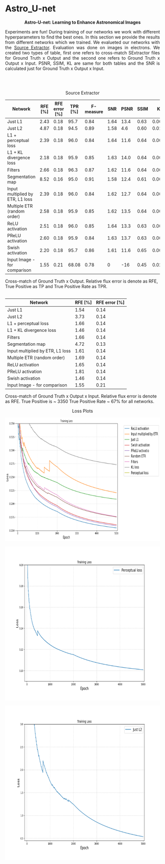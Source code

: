 
# Astro_U-net
<p align="center"> <b>  Astro-U-net:  Learning to Enhance Astronomical Images </b> </p>


<p style="text-align:justify"> Experiments are fun! During training of our networks we work with different hyperparameters to find the best ones. In this section we provide the results from different networks which we trained. We evalueted our networks with the <a href="https://www.astromatic.net/software/sextractor">Source Extractor</a>. Evaluation was done on images in electrons. We created two types of table, first one refers to cross-match SExtractor files for Ground Truth x Output and the second one refers to Ground Truth x Output x Input. PSNR, SSIM, KL are same for both tables and the SNR is calculated just for Ground Truth x Output x Input. </p>
<br/><br/>

  <p style="text-align:center">  Source Extractor  </p>
  
  |Network | RFE [%]| RFE error [%] | 	TPR [%] |	F-measure| SNR | PSNR | SSIM | KL|
  | --- | --- | --- | --- | --- | --- | --- | --- | --- | 
  | Just L1 | 2.43 | 0.18 | 95.7 | 0.84 | 1.64 | 13.4 | 0.63 |0.0074 | 
  | Just L2 | 4.87| 0.18 | 94.5 | 0.89 | 1.58 | 4.6 | 0.60 | 0.0130 |
  |L1 + perceptual loss  | 2.39 | 0.18 | 96.0 | 0.84| 1.64 | 11.6 | 0.64 | 0.0069 |
  |L1 + KL divergence loss  | 2.18 | 0.18 | 95.9 | 0.85 | 1.63 |14.0 | 0.64 | 0.0068 |
  |Filters  | 2.66 | 0.18 | 96.3 | 0.87 | 1.62 | 11.6 | 0.64 | 0.0070 | 
  |Segmentation map | 8.52 | 0.16 | 95.0 | 0.91 | 1.58| 12.4 | 0.61 |0.0085|
  |Input multiplied by ETR, L1 loss | 2.39| 0.18 |96.0 | 0.84 | 1.62 | 12.7 | 0.64 | 0.0075 |
  | Multiple ETR (random order) | 2.58 | 0.18 | 95.9 | 0.85 | 1.62 | 13.5 | 0.64 | 0.0071|
  | ReLU activation | 2.51 | 0.18 | 96.0 | 0.85 | 1.64 | 13.3 | 0.63 | 0.0072 |
  | PReLU activation | 2.60 |0.18 | 95.9 | 0.84 | 1.63 | 13.7 | 0.63| 0.0070|
  | Swish activation | 2.20 | 0.18 | 95.7 | 0.86 | 1.61 | 11.6 | 0.65 | 0.0073|
  | Input Image - for comparison | 1.55 | 0.21 | 68.08 | 0.78 | 0 | -16 | 0.45 | 0.0231 |
  
   Cross-match of Ground Truth x Output.  Relative flux error is denote as RFE, True Positive as TP and True Positive Rate as TPR.
  <br/><br/>
  
  |Network | RFE [%]| RFE error [%] |
  | --- | --- | --- |
  | Just L1 | 1.54 | 0.14 |
  | Just L2 | 3.73| 0.14 |
  |L1 + perceptual loss  | 1.66 | 0.14 |
  |L1 + KL divergence loss  | 1.46 | 0.14 | 
  |Filters  | 1.66 | 0.14 | 
  |Segmentation map | 4.72 | 0.13 |
  |Input multiplied by ETR, L1 loss | 1.61| 0.14 |
  | Multiple ETR (random order) | 1.69 | 0.14 |
  | ReLU activation | 1.65 | 0.14 | 
  | PReLU activation | 1.81 |0.14 | 
  | Swish activation | 1.46 | 0.14 | 
  | Input Image - for comparison | 1.55 | 0.21 |
  
 Cross-match of Ground Truth x Output x Input. Relative flux error is denote as RFE. True Positive is ~ 3350 True Positive Rate ~ 67% for all networks.
 
  <p style="text-align:center">  Loss Plots  </p> 
  
  <p align="center"><img src="experiments_loss1.png" height="400px"></p>
  
  <p align="center"><img src="experiments_loss2.png" height="500px"></p>
  
  <p align="center"><img src="experiments_loss3.png" height="500px"></p>
  
 
